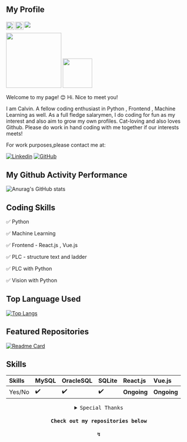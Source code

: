 ## My Profile <p align="center"> <a href="https://www.linkedin.com/in/kelvin-luawenzheng/">
  <img align="left" alt="Calvin Lua's LinkedIn" width="22px" src="https://raw.githubusercontent.com/peterthehan/peterthehan/master/assets/linkedin.svg" />
</a>
<a href="mailto:wenzhenglua.sg@gmail.com">
  <img align="left" alt="Calvin Lua's Email" width="22px" src="https://cdn-icons-png.flaticon.com/512/281/281769.png" />
</a>

![](https://visitor-badge.glitch.me/badge?page_id=calvinlua.calvinlua)
  
 <img width="150" src="https://gist.githubusercontent.com/moonheekim0118/bcbbb9c2fd8c477027617a67e0ec812f/raw/2c15614ff01ff7518bcd6da526939644c8324e11/octocat.gif">
 <a href="mailto:wenzhenglua.sg@gmail.com">
  <img width="80" src="https://cdn.dribbble.com/users/4874/screenshots/3074660/media/4e5156e8f7c5d81676345e6a9400e360.gif">
 </a>
  
  
  Welcome to my page! :blush:
Hi. Nice to meet you! 

I am Calvin. A fellow coding enthusiast in Python , Frontend , Machine Learning as well. 
As a full fledge salarymen, I do coding for fun as my interest and also aim to grow my own profiles. 
Cat-loving and also loves Github. Please do work in hand coding with me together if our interests meets!

For work purposes,please contact me at:

  [![Linkedin](https://i.stack.imgur.com/gVE0j.png)](https://www.linkedin.com/in/kelvin-luawenzheng)
  [![GitHub](https://i.stack.imgur.com/tskMh.png)](https://github.com/calvinlua/)
&nbsp; 


## My Github Activity Performance
![Anurag's GitHub stats](https://github-readme-stats.vercel.app/api?username=calvinlua&show_icons=true&theme=dracula&countprivate=true)

## Coding Skills 
:white_check_mark: Python

:white_check_mark: Machine Learning

:white_check_mark: Frontend - React.js , Vue.js

:white_check_mark: PLC - structure text and ladder

:white_check_mark: PLC with Python 

:white_check_mark: Vision with Python 

## Top Language Used

[![Top Langs](https://github-readme-stats.vercel.app/api/top-langs/?username=calvinlua&langs_count=9)](https://github.com/anuraghazra/github-readme-stats)





## Featured Repositories

[![Readme Card](https://github-readme-stats.vercel.app/api/pin/?username=calvinlua&repo=Reinforment-Learning-Javascript)](https://github.com/calvinlua/Reinforment-Learning-Javascript)


## Skills
Skills | MySQL | OracleSQL | SQLite | React.js | Vue.js
:------------ | :-------------| :-------------| :-------------| :-------------| :-------------
 Yes/No | :heavy_check_mark: | :heavy_check_mark: | :heavy_check_mark: | <b>Ongoing</b> | <b>Ongoing</b>
 

</details>

<details close align="center">
<summary><samp>Special Thanks</samp></summary>
<br>
  Happy 100 million developers to Github!

<p align="center">
  <img width="250" src="https://raw.githubusercontent.com/gist/ManulMax/2d20af60d709805c55fd784ca7cba4b9/raw/bcfeac7604f674ace63623106eb8bb8471d844a6/github.gif">
</p>

</details>


<h4 align="center"><samp> Check out my repositories below</samp></h4>
<h4 align="center"><samp>↯</samp></h4>
